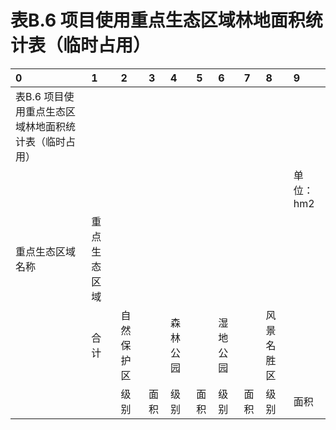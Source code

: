 # 表B.6  项目使用重点生态区域林地面积统计表（临时占用）

|0|1|2|3|4|5|6|7|8|9|
|:------------------------------------------------------|:-------------|:-----------|:-----|:---------|:-----|:---------|:-----|:-----------|:----------|
|表B.6  项目使用重点生态区域林地面积统计表（临时占用）||||||||||
||||||||||单位：hm2|
|重点生态区域名称|重点生态区域|||||||||
||合计|自然保护区||森林公园||湿地公园||风景名胜区||
|||级别|面积|级别|面积|级别|面积|级别|面积|